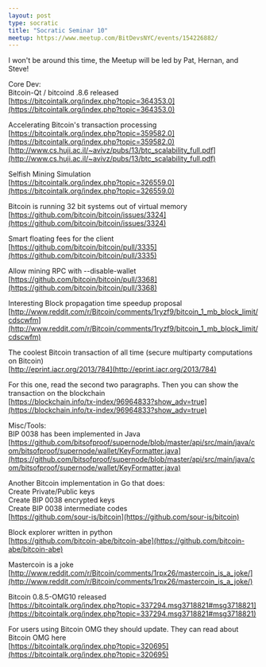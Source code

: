```yaml
---
layout: post
type: socratic
title: "Socratic Seminar 10"
meetup: https://www.meetup.com/BitDevsNYC/events/154226882/
---
```

I won't be around this time, the Meetup will be led by Pat, Hernan, and Steve!

Core Dev: <br>
Bitcoin-Qt / bitcoind .8.6 released <br>
[https://bitcointalk.org/index.php?topic=364353.0](https://bitcointalk.org/index.php?topic=364353.0) <br>

Accelerating Bitcoin's transaction processing <br>
[https://bitcointalk.org/index.php?topic=359582.0](https://bitcointalk.org/index.php?topic=359582.0) <br>
[http://www.cs.huji.ac.il/~avivz/pubs/13/btc_scalability_full.pdf](http://www.cs.huji.ac.il/~avivz/pubs/13/btc_scalability_full.pdf) <br>

Selfish Mining Simulation <br>
[https://bitcointalk.org/index.php?topic=326559.0](https://bitcointalk.org/index.php?topic=326559.0) <br>

Bitcoin is running 32 bit systems out of virtual memory <br>
[https://github.com/bitcoin/bitcoin/issues/3324](https://github.com/bitcoin/bitcoin/issues/3324) <br>

Smart floating fees for the client <br>
[https://github.com/bitcoin/bitcoin/pull/3335](https://github.com/bitcoin/bitcoin/pull/3335) <br>

Allow mining RPC with --disable-wallet <br>
[https://github.com/bitcoin/bitcoin/pull/3368](https://github.com/bitcoin/bitcoin/pull/3368) <br>

Interesting Block propagation time speedup proposal <br>
[http://www.reddit.com/r/Bitcoin/comments/1ryzf9/bitcoin_1_mb_block_limit/cdscwfm](http://www.reddit.com/r/Bitcoin/comments/1ryzf9/bitcoin_1_mb_block_limit/cdscwfm) <br>

The coolest Bitcoin transaction of all time (secure multiparty
computations on Bitcoin) <br>
[http://eprint.iacr.org/2013/784](http://eprint.iacr.org/2013/784) <br>

For this one, read the second two paragraphs. Then you can show the
transaction on the blockchain <br>
[https://blockchain.info/tx-index/96964833?show_adv=true](https://blockchain.info/tx-index/96964833?show_adv=true) <br>

Misc/Tools: <br>
BIP 0038 has been implemented in Java <br>
[https://github.com/bitsofproof/supernode/blob/master/api/src/main/java/com/bitsofproof/supernode/wallet/KeyFormatter.java](https://github.com/bitsofproof/supernode/blob/master/api/src/main/java/com/bitsofproof/supernode/wallet/KeyFormatter.java)<br>

Another Bitcoin implementation in Go that does: <br>
Create Private/Public keys <br>
Create BIP 0038 encrypted keys <br>
Create BIP 0038 intermediate codes <br>
[https://github.com/sour-is/bitcoin](https://github.com/sour-is/bitcoin) <br>

Block explorer written in python <br>
[https://github.com/bitcoin-abe/bitcoin-abe](https://github.com/bitcoin-abe/bitcoin-abe) <br>

Mastercoin is a joke <br>
[http://www.reddit.com/r/Bitcoin/comments/1rpx26/mastercoin_is_a_joke/](http://www.reddit.com/r/Bitcoin/comments/1rpx26/mastercoin_is_a_joke/) <br>

Bitcoin 0.8.5-OMG10 released <br>
[https://bitcointalk.org/index.php?topic=337294.msg3718821#msg3718821](https://bitcointalk.org/index.php?topic=337294.msg3718821#msg3718821) <br>

For users using Bitcoin OMG they should update. They can read about Bitcoin OMG here <br>
[https://bitcointalk.org/index.php?topic=320695](https://bitcointalk.org/index.php?topic=320695) 
